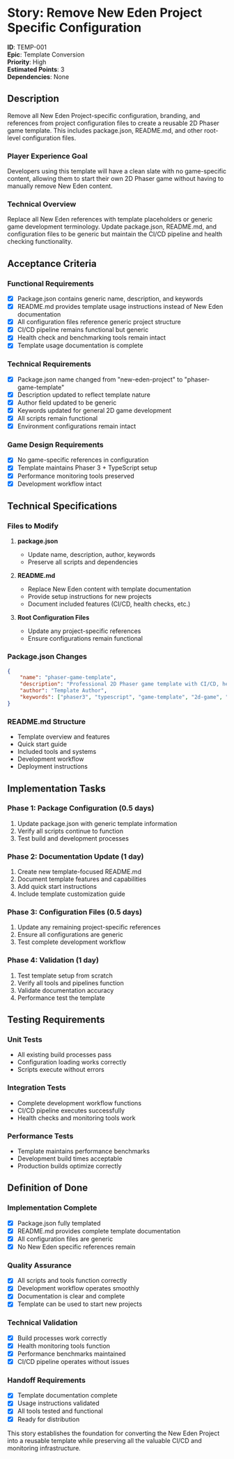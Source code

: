 # Story: Remove New Eden Project Specific Configuration

**ID**: TEMP-001  
**Epic**: Template Conversion  
**Priority**: High  
**Estimated Points**: 3  
**Dependencies**: None

## Description

Remove all New Eden Project-specific configuration, branding, and references from project configuration files to create a reusable 2D Phaser game template. This includes package.json, README.md, and other root-level configuration files.

### Player Experience Goal

Developers using this template will have a clean slate with no game-specific content, allowing them to start their own 2D Phaser game without having to manually remove New Eden content.

### Technical Overview

Replace all New Eden references with template placeholders or generic game development terminology. Update package.json, README.md, and configuration files to be generic but maintain the CI/CD pipeline and health checking functionality.

## Acceptance Criteria

### Functional Requirements

- [x] Package.json contains generic name, description, and keywords
- [x] README.md provides template usage instructions instead of New Eden documentation
- [x] All configuration files reference generic project structure
- [x] CI/CD pipeline remains functional but generic
- [x] Health check and benchmarking tools remain intact
- [x] Template usage documentation is complete

### Technical Requirements

- [x] Package.json name changed from "new-eden-project" to "phaser-game-template"
- [x] Description updated to reflect template nature
- [x] Author field updated to be generic
- [x] Keywords updated for general 2D game development
- [x] All scripts remain functional
- [x] Environment configurations remain intact

### Game Design Requirements

- [x] No game-specific references in configuration
- [x] Template maintains Phaser 3 + TypeScript setup
- [x] Performance monitoring tools preserved
- [x] Development workflow intact

## Technical Specifications

### Files to Modify

1. **package.json**
    - Update name, description, author, keywords
    - Preserve all scripts and dependencies
2. **README.md**
    - Replace New Eden content with template documentation
    - Provide setup instructions for new projects
    - Document included features (CI/CD, health checks, etc.)

3. **Root Configuration Files**
    - Update any project-specific references
    - Ensure configurations remain functional

### Package.json Changes

```json
{
    "name": "phaser-game-template",
    "description": "Professional 2D Phaser game template with CI/CD, health checks, and TypeScript",
    "author": "Template Author",
    "keywords": ["phaser3", "typescript", "game-template", "2d-game", "vite", "ci-cd"]
}
```

### README.md Structure

- Template overview and features
- Quick start guide
- Included tools and systems
- Development workflow
- Deployment instructions

## Implementation Tasks

### Phase 1: Package Configuration (0.5 days)

1. Update package.json with generic template information
2. Verify all scripts continue to function
3. Test build and development processes

### Phase 2: Documentation Update (1 day)

1. Create new template-focused README.md
2. Document template features and capabilities
3. Add quick start instructions
4. Include template customization guide

### Phase 3: Configuration Files (0.5 days)

1. Update any remaining project-specific references
2. Ensure all configurations are generic
3. Test complete development workflow

### Phase 4: Validation (1 day)

1. Test template setup from scratch
2. Verify all tools and pipelines function
3. Validate documentation accuracy
4. Performance test the template

## Testing Requirements

### Unit Tests

- All existing build processes pass
- Configuration loading works correctly
- Scripts execute without errors

### Integration Tests

- Complete development workflow functions
- CI/CD pipeline executes successfully
- Health checks and monitoring tools work

### Performance Tests

- Template maintains performance benchmarks
- Development build times acceptable
- Production builds optimize correctly

## Definition of Done

### Implementation Complete

- [x] Package.json fully templated
- [x] README.md provides complete template documentation
- [x] All configuration files are generic
- [x] No New Eden specific references remain

### Quality Assurance

- [x] All scripts and tools function correctly
- [x] Development workflow operates smoothly
- [x] Documentation is clear and complete
- [x] Template can be used to start new projects

### Technical Validation

- [x] Build processes work correctly
- [x] Health monitoring tools function
- [x] Performance benchmarks maintained
- [x] CI/CD pipeline operates without issues

### Handoff Requirements

- [x] Template documentation complete
- [x] Usage instructions validated
- [x] All tools tested and functional
- [x] Ready for distribution

This story establishes the foundation for converting the New Eden Project into a reusable template while preserving all the valuable CI/CD and monitoring infrastructure.
